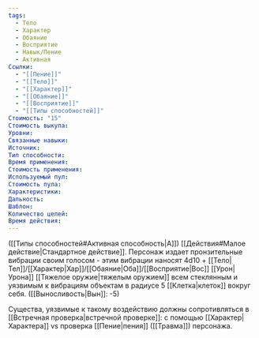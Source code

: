 ```yaml
---
tags:
  - Тело
  - Характер
  - Обаяние
  - Восприятие
  - Навык/Пение
  - Активная
Ссылки:
  - "[[Пение]]"
  - "[[Тело]]"
  - "[[Характер]]"
  - "[[Обаяние]]"
  - "[[Восприятие]]"
  - "[[Типы способностей]]"
Стоимость: "15"
Стоимость выкупа:
Уровни:
Связанные навыки:
Источник:
Тип способности:
Время применения:
Стоимость применения:
Используемый пул:
Стоимость пула:
Характеристики:
Дальность:
Шаблон:
Количество целей:
Время действия:
---
```

([[Типы способностей#Активная способность|А]]) [[Действия#Малое действие|Стандартное действие]]. Персонаж издает пронзительные вибрации своим голосом - этим вибрации наносят 4d10 + [[Тело|Тел]]/[[Характер|Хар]]/[[Обаяние|Оба]]/[[Восприятие|Вос]] [[Урон|Урона]] [[Тяжелое оружие|тяжелым оружием]] всем стеклянным и уязвимым к вибрациям объектам в радиусе 5 [[Клетка|клеток]] вокруг себя.  ([[Выносливость|Вын]]: -5)

Существа, уязвимые к такому воздействию должны сопротивляться в [[Встречная проверка|встречной проверке]]: с помощью [[Характер|Характера]] vs проверка [[Пение|пения]] ([[Травма]]) персонажа.